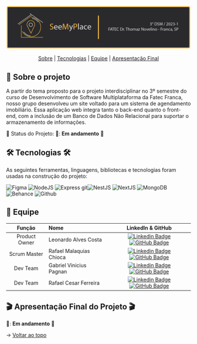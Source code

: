 <br id="topo">

<p align="center"> <img src="./img/BannerPI3s.png" /></p>

<p align="center">
    <a href="#sobre">Sobre</a>  |
    <a href="#tecnologias">Tecnologias</a>  |  
    <a href="#equipe">Equipe</a>  |  
    <a href="#final">Apresentação Final</a>
</p>

<span id="sobre">

## :bookmark_tabs: Sobre o projeto

A partir do tema proposto para o projeto interdisciplinar no 3º semestre do curso de Desenvolvimento de Software Multiplataforma da Fatec Franca, nosso grupo desenvolveu um site voltado para um sistema de agendamento imobiliário. Essa aplicação web integra tanto o back-end quanto o front-end, com a inclusão de um Banco de Dados Não Relacional para suportar o armazenamento de informações.

:pushpin: Status do Projeto: 🚧: **Em andamento** 🚧


<span id="tecnologias">

## 🛠️ Tecnologias 🛠️ 

As seguintes ferramentas, linguagens, bibliotecas e tecnologias foram usadas na construção do projeto:
    
![Figma](https://img.shields.io/badge/Figma-F24E1E?style=for-the-badge&logo=figma&logoColor=white)
![NodeJS](https://img.shields.io/badge/Node.js-43853D?style=for-the-badge&logo=node.js&logoColor=white)
![Express](	https://img.shields.io/badge/Express.js-404D59?style=for-the-badge)
git![NestJS](https://img.shields.io/badge/nestjs-%23E0234E.svg?style=for-the-badge&logo=nestjs&logoColor=white)
![NextJS](https://img.shields.io/badge/NextJs-F24E1E?style=for-the-badge&logo=nextjs&logoColor=white)
![MongoDB](https://img.shields.io/badge/MongoDB-%234ea94b.svg?style=for-the-badge&logo=mongodb&logoColor=white)
![Behance](https://img.shields.io/badge/Behance-5551ff?style=for-the-badge&logo=behance&logoColor=white)
![Github](https://img.shields.io/badge/GitHub-100000?style=for-the-badge&logo=github&logoColor=white)


<span id="equipe">

## :busts_in_silhouette: Equipe
    
| Função | Nome | LinkedIn & GitHub |
| :-----------: | :------------------------------------ | :-------------------------------------------------------------------------------------------------------------------------------------------------------------------------------------------------------------------------------------------------------------------------------------------------------------------------: |
| Product Owner | Leonardo Alves Costa | [![Linkedin Badge](https://img.shields.io/badge/Linkedin-blue?style=flat-square&logo=Linkedin&logoColor=white)]() [![GitHub Badge](https://img.shields.io/badge/GitHub-111217?style=flat-square&logo=github&logoColor=white)](https://github.com/leonardoalvescosta)|
| Scrum Master  | Rafael Malaquias Chioca |[![Linkedin Badge](https://img.shields.io/badge/Linkedin-blue?style=flat-square&logo=Linkedin&logoColor=white)](https://www.linkedin.com/in/rafaelchioca/) [![GitHub Badge](https://img.shields.io/badge/GitHub-111217?style=flat-square&logo=github&logoColor=white)](https://github.com/rafaelchioca)|
|   Dev Team    | Gabriel Vinicius Pagnan | [![Linkedin Badge](https://img.shields.io/badge/Linkedin-blue?style=flat-square&logo=Linkedin&logoColor=white)](https://www.linkedin.com/in/gabriel-pagnan00/) [![GitHub Badge](https://img.shields.io/badge/GitHub-111217?style=flat-square&logo=github&logoColor=white)](https://github.com/Gabriel-pagnan)          |
|   Dev Team    | Rafael Cesar Ferreira |   [![Linkedin Badge](https://img.shields.io/badge/Linkedin-blue?style=flat-square&logo=Linkedin&logoColor=white)](https://www.linkedin.com/in/rafael-cesar-ferreira-3894b8231/) [![GitHub Badge](https://img.shields.io/badge/GitHub-111217?style=flat-square&logo=github&logoColor=white)](https://github.com/rafaelcf00)|



<span id="final">

## :clapper: Apresentação Final do Projeto :clapper:
    
🚧: **Em andamento** 🚧
    

→ [Voltar ao topo](#topo)
